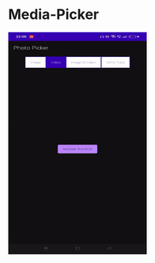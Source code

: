 # Media-Picker

<img src="https://raw.githubusercontent.com/pankaj046/Media-Picker/master/media/de55de202d.gif" width="280" height="450" />

